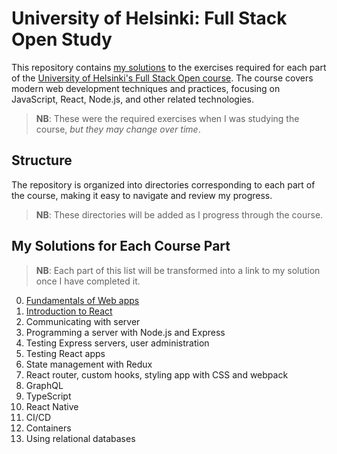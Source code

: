 # University of Helsinki: Full Stack Open Study

This repository contains [my solutions](https://hussein-m-kandil.github.io/helsinki-fso-study/) to the exercises required for each part of the [University of Helsinki's Full Stack Open course](https://fullstackopen.com/en/). The course covers modern web development techniques and practices, focusing on JavaScript, React, Node.js, and other related technologies.

> **NB**: These were the required exercises when I was
        studying the course, _but they may change over time_.

## Structure

The repository is organized into directories corresponding to each part of the course, making it easy to navigate and review my progress.

> **NB**: These directories will be added as I progress through the course.

## My Solutions for Each Course Part

> **NB**: Each part of this list will be transformed into a link to my solution once I have completed it.

0. [Fundamentals of Web apps](./part0/)
1. [Introduction to React](https://hussein-m-kandil.github.io/helsinki-fso-study/part1/)
2. Communicating with server
3. Programming a server with Node.js and Express
4. Testing Express servers, user administration
5. Testing React apps
6. State management with Redux
7. React router, custom hooks, styling app with CSS and webpack
8. GraphQL
9. TypeScript
10. React Native
11. CI/CD
12. Containers
13. Using relational databases
